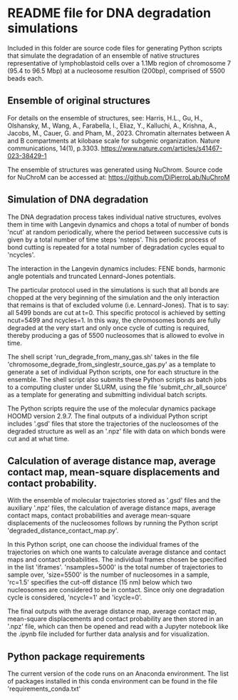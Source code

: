 # README file for DNA degradation simulations

Included in this folder are source code files for generating Python scripts that simulate the degradation of an ensemble of native structures representative of lymphoblastoid cells over a 1.1Mb region of chromosome 7 (95.4 to 96.5 Mbp) at a nucleosome resultion (200bp), comprised of 5500 beads each. 

## Ensemble of original structures

For details on the ensemble of structures, see:
Harris, H.L., Gu, H., Olshansky, M., Wang, A., Farabella, I., Eliaz, Y., Kalluchi, A., Krishna, A., Jacobs, M., Cauer, G. and Pham, M., 2023. Chromatin alternates between A and B compartments at kilobase scale for subgenic organization. Nature communications, 14(1), p.3303.
https://www.nature.com/articles/s41467-023-38429-1

The ensemble of structures was generated using NuChrom.
Source code for NuChroM can be accessed at: 
https://github.com/DiPierroLab/NuChroM

## Simulation of DNA degradation

The DNA degradation process takes individual native structures, evolves them in time with Langevin dynamics and chops a total of number of bonds 'ncut' at random periodically, where the period between successive cuts is given by a total number of time steps 'nsteps'. 
This periodic process of bond cutting is repeated for a total number of degradation cycles equal to 'ncycles'.

The interaction in the Langevin dynamics includes: FENE bonds, harmonic angle potentials and truncated Lennard-Jones potentials.

The particular protocol used in the simulations is such that all bonds are chopped at the very beginning of the simulation and the only interaction that remains is that of excluded volume (i.e. Lennard-Jones).
That is to say: all 5499 bonds are cut at t=0. This specific protocol is achieved by setting ncut=5499 and ncycles=1. In this way, the chromosomes bonds are fully degraded at the very start and only once cycle of cutting is required, thereby producing a gas of 5500 nucleosomes that is allowed to evolve in time.

The shell script 'run_degrade_from_many_gas.sh' takes in the file 'chromosome_degrade_from_singlestr_source_gas.py' as a template to generate a set of individual Python scripts, one for each structure in the ensemble. 
The shell script also submits these Python scripts as batch jobs to a computing cluster under SLURM, using the file 'submit_chr_all_source' as a template for generating and submitting individual batch scripts.

The Python scripts require the use of the molecular dynamics package HOOMD version 2.9.7.
The final outputs of a individual Python script includes '.gsd' files that store the trajectories of the nucleosomes of the degraded structure as well as an '.npz' file with data on which bonds were cut and at what time.

## Calculation of average distance map, average contact map, mean-square displacements and contact probability.

With the ensemble of molecular trajectories stored as '.gsd' files and the auxiliary '.npz' files, the calculation of average distance maps, average contact maps, contact probabilities and average mean-square displacements of the nucleosomes follows by running the Python script 'degraded_distance_contact_map.py'.

In this Python script, one can choose the individual frames of the trajectories on which one wants to calculate average distance and contact maps and contact probabilities.
The individual frames chosen be specified in the list 'iframes'.
'nsamples=5000' is the total number of trajectories to sample over, 'size=5500' is the number of nucleosomes in a sample, 'rc=1.5' specifies the cut-off distance (15 nm) below which two nucleosomes are considered to be in contact. 
Since only one degradation cycle is considered, 'ncycle=1' and 'icycle=0'.

The final outputs with the average distance map, average contact map, mean-square displacements and contact probability are then stored in an '.npz' file, which can then be opened and read with a Jupyter notebook like the .ipynb file included for further data analysis and for visualization.

## Python package requirements

The current version of the code runs on an Anaconda environment. 
The list of packages installed in this conda environment can be found in the file 'requirements_conda.txt'
